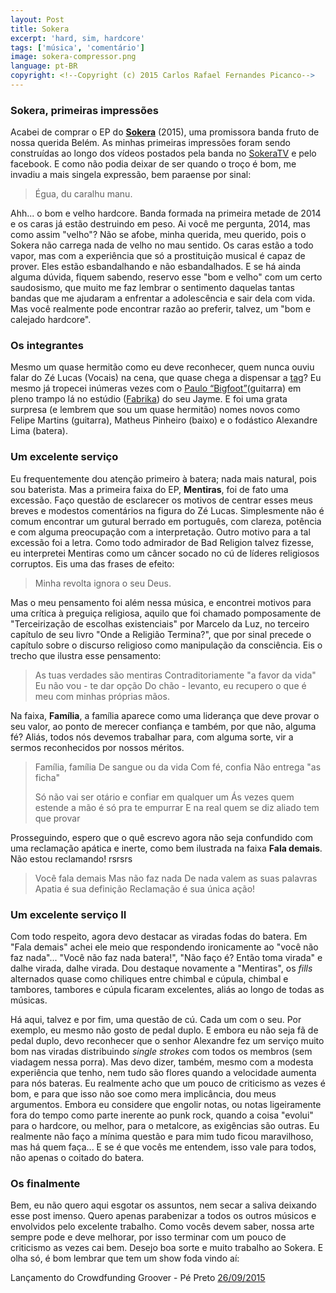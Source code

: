 ```yaml
---
layout: Post
title: Sokera
excerpt: 'hard, sim, hardcore' 
tags: ['música', 'comentário']
image: sokera-compressor.png
language: pt-BR
copyright: <!--Copyright (c) 2015 Carlos Rafael Fernandes Picanco-->
---
```


### Sokera, primeiras impressões

Acabei de comprar o EP do **[Sokera](https://sokerahardcore.bandcamp.com/album/sokera)** (2015), uma promissora banda fruto de nossa querida Belém. As minhas primeiras impressões foram sendo construídas ao longo dos vídeos postados pela banda no [SokeraTV](https://www.youtube.com/channel/UCRMXw6QUxorJkreEg3-LwyQ/feed) e pelo facebook. E como não podia deixar de ser quando o troço é bom, me invadiu a mais singela expressão, bem paraense por sinal:

> Égua, du caralhu manu.

Ahh... o bom e velho hardcore. Banda formada na primeira metade de 2014 e os caras já estão destruindo em peso. Ai você me pergunta, 2014, mas como assim "velho"? Não se afobe, minha querida, meu querido, pois o Sokera não carrega nada de velho no mau sentido. Os caras estão a todo vapor, mas com a experiência que só a prostituição musical é capaz de prover. Eles estão esbandalhando e não esbandalhados. E se há ainda alguma dúvida, fiquem sabendo, reservo esse "bom e velho" com um certo saudosismo, que muito me faz lembrar o sentimento daquelas tantas bandas que me ajudaram a enfrentar a adolescência e sair dela com vida. Mas você realmente pode encontrar razão ao preferir, talvez, um "bom e calejado hardcore".

### Os integrantes

Mesmo um quase hermitão como eu deve reconhecer, quem nunca ouviu falar do Zé Lucas (Vocais) na cena, que quase chega a dispensar a [tag](https://www.facebook.com/jlucasmn)? Eu mesmo já tropecei inúmeras vezes com o [Paulo “Bigfoot”](https://www.facebook.com/Paulobigfoot)(guitarra) em pleno trampo lá no estúdio ([Fabrika](https://www.facebook.com/fabrikaestudio)) do seu Jayme. E foi uma grata surpresa (e lembrem que sou um quase hermitão) nomes novos como Felipe Martins (guitarra), Matheus Pinheiro (baixo) e o fodástico Alexandre Lima (batera).

### Um excelente serviço

Eu frequentemente dou atenção primeiro à batera; nada mais natural, pois sou baterista. Mas a primeira faixa do EP, **Mentiras**, foi de fato uma excessão. Faço questão de esclarecer os motivos de centrar esses meus breves e modestos comentários na figura do Zé Lucas. Simplesmente não é comum encontrar um gutural berrado em português, com clareza, potência e com alguma preocupação com a interpretação. Outro motivo para a tal excessão foi a letra. Como todo admirador de Bad Religion talvez fizesse, eu interpretei Mentiras como um câncer socado no cú de líderes religiosos corruptos. Eis uma das frases de efeito:

> Minha revolta ignora o seu Deus. 

Mas o meu pensamento foi além nessa música, e encontrei motivos para uma crítica à preguiça religiosa, aquilo que foi chamado pomposamente de "Terceirização de escolhas existenciais" por Marcelo da Luz, no terceiro capítulo de seu livro "Onde a Religião Termina?", que por sinal precede o capítulo sobre o discurso religioso como manipulação da consciência. Eis o trecho que ilustra esse pensamento:  

> As tuas verdades são mentiras 
> Contraditoriamente "a favor da vida" 
> Eu não vou - te dar opção 
> Do chão - levanto, eu recupero o que é meu com minhas próprias mãos.

Na faixa, **Família**, a família aparece como uma liderança que deve provar o seu valor, ao ponto de merecer confiança e também, por que não, alguma fé? Aliás, todos nós devemos trabalhar para, com alguma sorte, vir a sermos reconhecidos por nossos méritos. 

> Família, família 
> De sangue ou da vida 
> Com fé, confia 
> Não entrega "as ficha" 
>
> Só não vai ser otário e confiar em qualquer um 
> Ás vezes quem estende a mão é só pra te empurrar 
> E na real quem se diz aliado tem que provar 

Prosseguindo, espero que o quê escrevo agora não seja confundido com uma reclamação apática e inerte, como bem ilustrada na faixa **Fala demais**. Não estou reclamando! rsrsrs

> Você fala demais 
> Mas não faz nada 
> De nada valem as suas palavras 
> Apatia é sua definição 
> Reclamação é sua única ação!

### Um excelente serviço II

Com todo respeito, agora devo destacar as viradas fodas do batera. Em "Fala demais" achei ele meio que respondendo ironicamente ao "você não faz nada"... "Você não faz nada batera!", "Não faço é? Então toma virada" e dalhe virada, dalhe virada. Dou destaque novamente a "Mentiras", os *fills* alternados quase como chiliques entre chimbal e cúpula, chimbal e tambores, tambores e cúpula ficaram excelentes, aliás ao longo de todas as músicas.

Há aqui, talvez e por fim, uma questão de cú. Cada um com o seu. Por exemplo, eu mesmo não gosto de pedal duplo. E embora eu não seja fã de pedal duplo, devo reconhecer que o senhor Alexandre fez um serviço muito bom nas viradas distribuindo *single strokes* com todos os membros (sem viadagem nessa porra). Mas devo dizer, também, mesmo com a modesta experiência que tenho, nem tudo são flores quando a velocidade aumenta para nós bateras. Eu realmente acho que um pouco de criticismo as vezes é bom, e para que isso não soe como mera implicância, dou meus argumentos. Embora eu considere que engolir notas, ou notas ligeiramente fora do tempo como parte inerente ao punk rock, quando a coisa "evolui" para o hardcore, ou melhor, para o metalcore, as exigências são outras. Eu realmente não faço a mínima questão e para mim tudo ficou maravilhoso, mas há quem faça... E se é que vocês me entendem, isso vale para todos, não apenas o coitado do batera.

### Os finalmente

Bem, eu não quero aqui esgotar os assuntos, nem secar a saliva deixando esse post imenso. Quero apenas parabenizar a todos os outros músicos e envolvidos pelo excelente trabalho. Como vocês devem saber, nossa arte sempre pode e deve melhorar, por isso terminar com um pouco de criticismo as vezes cai bem. Desejo boa sorte e muito trabalho ao Sokera. E olha só, é bom lembrar que tem um show foda vindo aí:

Lançamento do Crowdfunding Groover - Pé Preto [26/09/2015](https://www.facebook.com/events/966619920071415/)